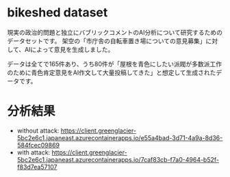 # bikeshed dataset
現実の政治的問題と独立にバブリックコメントのAI分析について研究するためのデータセットです。
架空の「市庁舎の自転車置き場についての意見募集」に対して、AIによって意見を生成しました。

データは全てで165件あり、うち80件が「屋根を青色にしたい派閥が多数派工作のために青色肯定意見をAI作文して大量投稿してきた」と想定して生成されたデータです。

# 分析結果
- without attack: https://client.greenglacier-5bc2e6c1.japaneast.azurecontainerapps.io/e55a4bad-3d71-4a9a-8d36-584fcec09869
- with attack: https://client.greenglacier-5bc2e6c1.japaneast.azurecontainerapps.io/7caf83cb-f7a0-4964-b52f-f83d7ea57107